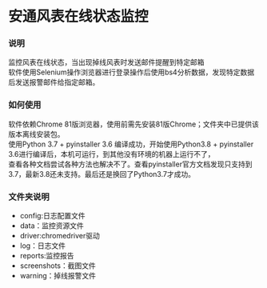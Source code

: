 安通风表在线状态监控
====
### 说明
监控风表在线状态，当出现掉线风表时发送邮件提醒到特定邮箱<br>
软件使用Selenium操作浏览器进行登录操作后使用bs4分析数据，发现特定数据后发送报警邮件给指定邮箱。
### 如何使用
软件依赖Chrome 81版浏览器，使用前需先安装81版Chrome；文件夹中已提供该版本离线安装包。<br>
使用Python 3.7 + pyinstaller 3.6 编译成功，开始使用Python3.8 + pyinstaller 3.6进行编译后，本机可运行，到其他没有环境的机器上运行不了，<br>
查看各种文档尝试各种方法也解决不了。查看pyinstaller官方文档发现只支持到3.7，最新3.8还未支持。最后还是换回了Python3.7才成功。

### 文件夹说明
- config:日志配置文件
- data：监控资源文件
- driver:chromedriver驱动
- log：日志文件
- reports:监控报告
- screenshots：截图文件
- warning：掉线报警文件